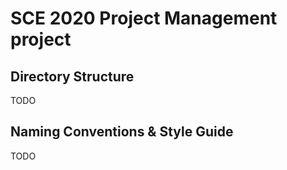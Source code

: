 # SCE 2020 Project Management project

## Directory Structure

TODO

## Naming Conventions & Style Guide

TODO

